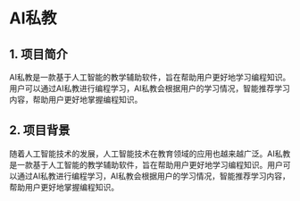 # AI私教

## 1. 项目简介

AI私教是一款基于人工智能的教学辅助软件，旨在帮助用户更好地学习编程知识。用户可以通过AI私教进行编程学习，AI私教会根据用户的学习情况，智能推荐学习内容，帮助用户更好地掌握编程知识。



## 2. 项目背景

随着人工智能技术的发展，人工智能技术在教育领域的应用也越来越广泛。AI私教是一款基于人工智能的教学辅助软件，旨在帮助用户更好地学习编程知识。用户可以通过AI私教进行编程学习，AI私教会根据用户的学习情况，智能推荐学习内容，帮助用户更好地掌握编程知识。